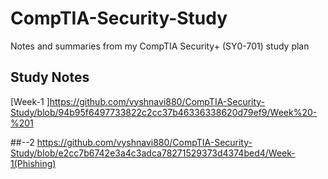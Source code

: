 # CompTIA-Security-Study
Notes and summaries from my CompTIA Security+ (SY0-701) study plan

## Study Notes
[Week-1
]https://github.com/vyshnavi880/CompTIA-Security-Study/blob/94b95f6497733822c2cc37b46336338620d79ef9/Week%20-%201

##--2
https://github.com/vyshnavi880/CompTIA-Security-Study/blob/e2cc7b6742e3a4c3adca78271529373d4374bed4/Week-1(Phishing)
